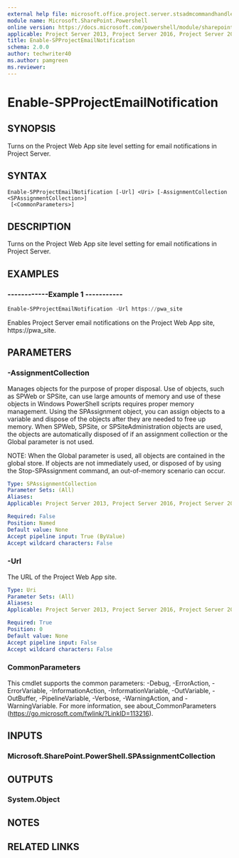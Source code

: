 ```yaml
---
external help file: microsoft.office.project.server.stsadmcommandhandler.dll-help.xml
module name: Microsoft.SharePoint.Powershell
online version: https://docs.microsoft.com/powershell/module/sharepoint-server/enable-spprojectemailnotification
applicable: Project Server 2013, Project Server 2016, Project Server 2019
title: Enable-SPProjectEmailNotification
schema: 2.0.0
author: techwriter40
ms.author: pamgreen
ms.reviewer:
---
```


# Enable-SPProjectEmailNotification

## SYNOPSIS
Turns on the Project Web App site level setting for email notifications in Project Server.

## SYNTAX

```
Enable-SPProjectEmailNotification [-Url] <Uri> [-AssignmentCollection <SPAssignmentCollection>]
 [<CommonParameters>]
```

## DESCRIPTION
Turns on the Project Web App site level setting for email notifications in Project Server.

## EXAMPLES

### ------------Example 1 -----------
```powershell
Enable-SPProjectEmailNotification -Url https://pwa_site
```

Enables Project Server email notifications on the Project Web App site, https://pwa_site.

## PARAMETERS

### -AssignmentCollection
Manages objects for the purpose of proper disposal. Use of objects, such as SPWeb or SPSite, can use large amounts of memory and use of these objects in Windows PowerShell scripts requires proper memory management. Using the SPAssignment object, you can assign objects to a variable and dispose of the objects after they are needed to free up memory. When SPWeb, SPSite, or SPSiteAdministration objects are used, the objects are automatically disposed of if an assignment collection or the Global parameter is not used.

NOTE: When the Global parameter is used, all objects are contained in the global store. If objects are not immediately used, or disposed of by using the Stop-SPAssignment command, an out-of-memory scenario can occur.

```yaml
Type: SPAssignmentCollection
Parameter Sets: (All)
Aliases: 
Applicable: Project Server 2013, Project Server 2016, Project Server 2019

Required: False
Position: Named
Default value: None
Accept pipeline input: True (ByValue)
Accept wildcard characters: False
```

### -Url
The URL of the Project Web App site.
```yaml
Type: Uri
Parameter Sets: (All)
Aliases: 
Applicable: Project Server 2013, Project Server 2016, Project Server 2019

Required: True
Position: 0
Default value: None
Accept pipeline input: False
Accept wildcard characters: False
```

### CommonParameters
This cmdlet supports the common parameters: -Debug, -ErrorAction, -ErrorVariable, -InformationAction, -InformationVariable, -OutVariable, -OutBuffer, -PipelineVariable, -Verbose, -WarningAction, and -WarningVariable. For more information, see about_CommonParameters (https://go.microsoft.com/fwlink/?LinkID=113216).

## INPUTS

### Microsoft.SharePoint.PowerShell.SPAssignmentCollection

## OUTPUTS

### System.Object

## NOTES

## RELATED LINKS

